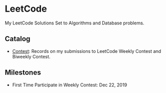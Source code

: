 # LeetCode

My LeetCode Solutions Set to Algorithms and Database problems.

## Catalog

* [Contest](./Contest/): Records on my submissions to LeetCode Weekly Contest and Biweekly Contest.

## Milestones

* First Time Participate in Weekly Contest: Dec 22, 2019
